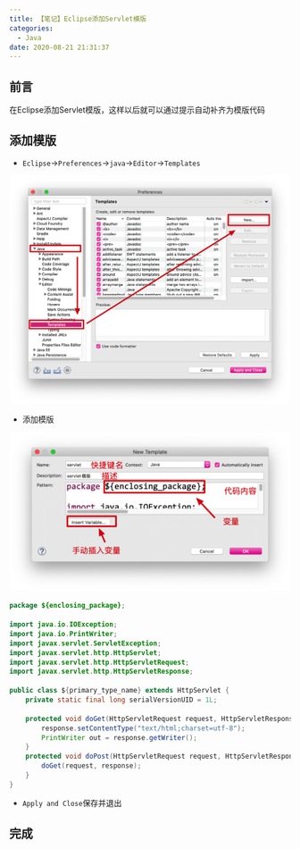 ```yaml
---
title: 【笔记】Eclipse添加Servlet模版
categories:
  - Java
date: 2020-08-21 21:31:37
---
```


## 前言

在Eclipse添加Servlet模版，这样以后就可以通过提示自动补齐为模版代码

<!-- more -->

## 添加模版

- `Eclipse`->`Preferences`->`java`->`Editor`->`Templates`

![01.png](/images/20200821213137/01.png)

- 添加模版

![02.png](/images/20200821213137/02.png)

``` java
package ${enclosing_package};

import java.io.IOException;
import java.io.PrintWriter;
import javax.servlet.ServletException;
import javax.servlet.http.HttpServlet;
import javax.servlet.http.HttpServletRequest;
import javax.servlet.http.HttpServletResponse;

public class ${primary_type_name} extends HttpServlet {
	private static final long serialVersionUID = 1L;
       
	protected void doGet(HttpServletRequest request, HttpServletResponse response) throws ServletException, IOException {
		response.setContentType("text/html;charset=utf-8");
		PrintWriter out = response.getWriter();
	}
	protected void doPost(HttpServletRequest request, HttpServletResponse response) throws ServletException, IOException {
		doGet(request, response);
	}
}
```

- `Apply and Close`保存并退出

## 完成
